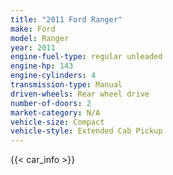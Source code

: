 ```yaml
---
title: "2011 Ford Ranger"
make: Ford
model: Ranger
year: 2011
engine-fuel-type: regular unleaded
engine-hp: 143
engine-cylinders: 4
transmission-type: Manual
driven-wheels: Rear wheel drive
number-of-doors: 2
market-category: N/A
vehicle-size: Compact
vehicle-style: Extended Cab Pickup
---
```


{{< car_info >}}
